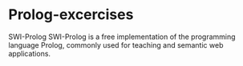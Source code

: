 # Prolog-excercises
SWI-Prolog
SWI-Prolog is a free implementation of the programming language Prolog, commonly used for teaching and semantic web applications.
